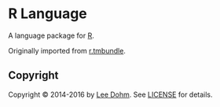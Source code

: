 # R Language

A language package for [R](http://www.r-project.org).

Originally imported from [r.tmbundle](https://github.com/textmate/r.tmbundle).

## Copyright

Copyright &copy; 2014-2016 by [Lee Dohm](https://www.lee-dohm.com). See [LICENSE](https://github.com/lee-dohm/language-r/blob/master/LICENSE.md) for details.
